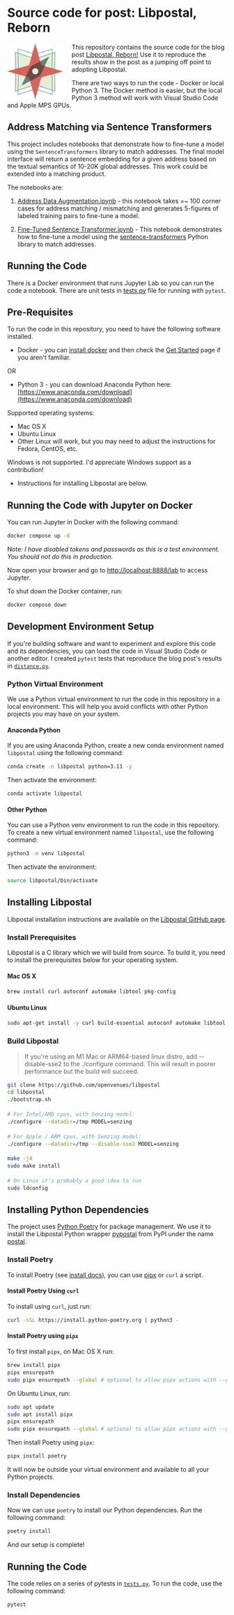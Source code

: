 # Source code for post: Libpostal, Reborn

<div style="float:left;margin-right: 10px" markdown="1">
<img src="images/libpostal-logo.png" align="left" style="float: left; margin-right: 10px;"/>
</div>

This repository contains the source code for the blog post [Libpostal, Reborn!]() Use it to reproduce the results show in the post as a jumping off point to adopting Libpostal.

There are two ways to run the code - Docker or local Python 3. The Docker method is easier, but the local Python 3 method will work with Visual Studio Code and Apple MPS GPUs.

## Address Matching via Sentence Transformers

This project includes notebooks that demonstrate how to fine-tune a model using the `SentenceTransformers` library to match addresses. The final model interface will return a sentence embedding for a given address based on the textual semantics of 10-20K global addresses. This work could be extended into a matching product.

The notebooks are:

1) <a href="Address Data Augmentation.ipynb">Address Data Augmentation.ipynb</a> - this notebook takes =~ 100 corner cases for address matching / mismatching and generates 5-figures of labeled training pairs to fine-tune a model.

2) <a href="Fine-Tuned Sentence Transformer.ipynb">Fine-Tuned Sentence Transformer.ipynb</a> - This notebook demonstrates how to fine-tune a model using the <a href="https://sbert.net">sentence-transformers</a> Python library to match addresses.

## Running the Code

There is a Docker environment that runs Jupyter Lab so you can run the code a notebook. There are unit tests in [tests.py](tests.py) file for running with `pytest`.

## Pre-Requisites

To run the code in this repository, you need to have the following software installed.

- Docker - you can [install docker](https://docs.docker.com/engine/install/) and then check the [Get Started](https://www.docker.com/get-started/) page if you aren't familiar.

OR

- Python 3 - you can download Anaconda Python here: [https://www.anaconda.com/download](https://www.anaconda.com/download)

Supported operating systems:

- Mac OS X
- Ubuntu Linux
- Other Linux will work, but you may need to adjust the instructions for Fedora, CentOS, etc.

Windows is not supported. I'd appreciate Windows support as a contribution!

- Instructions for installing Libpostal are below.

## Running the Code with Jupyter on Docker

You can run Jupyter in Docker with the following command:

```bash
docker compose up -d
```

Note: _I have disabled tokens and passwords as this is a test environment. You should not do this in production._

Now open your browser and go to [http://localhost:8888/lab](http://127.0.0.1:8888/lab) to access Jupyter.

To shut down the Docker container, run:

```bash
docker compose down
```

## Development Environment Setup

If you're building software and want to experiment and explore this code and its dependencies, you can load the code in Visual Studio Code or another editor. I created `pytest` tests that reproduce the blog post's results in [`distance.py`](distance.py).

### Python Virtual Environment

We use a Python virtual environment to run the code in this repository in a local environment. This will help you avoid conflicts with other Python projects you may have on your system.

#### Anaconda Python

If you are using Anaconda Python, create a new conda environment named `libpostal` using the following command:

```bash
conda create -n libpostal python=3.11 -y
```

Then activate the environment:

```bash
conda activate libpostal
```

#### Other Python

You can use a Python venv environment to run the code in this repository. To create a new virtual environment named `libpostal`, use the following command:

```bash
python3 -m venv libpostal
```

Then activate the environment:

```bash
source libpostal/bin/activate
```

## Installing Libpostal

Libpostal installation instructions are available on the [Libpostal GitHub page](https://github.com/senzing/libpostal?tab=readme-ov-file#installation-maclinux).

### Install Prerequisites

Libpostal is a C library which we will build from source. To build it, you need to install the prerequisites below for your operating system.

#### Mac OS X

```bash
brew install curl autoconf automake libtool pkg-config
```

#### Ubuntu Linux

```bash
sudo apt-get install -y curl build-essential autoconf automake libtool pkg-config
```

### Build Libpostal

> If you're using an M1 Mac or ARM64-based linux distro, add --disable-sse2 to the ./configure command. This will result in poorer performance but the build will succeed.

```bash
git clone https://github.com/openvenues/libpostal
cd libpostal
./bootstrap.sh

# For Intel/AMD cpus, with Senzing model:
./configure --datadir=/tmp MODEL=senzing

# For Apple / ARM cpus, with Senzing model:
./configure --datadir=/tmp --disable-sse2 MODEL=senzing

make -j4
sudo make install

# On Linux it's probably a good idea to run
sudo ldconfig
```

## Installing Python Dependencies

The project uses [Python Poetry](https://python-poetry.org/) for package management. We use it to install the Libpostal Python wrapper [pypostal](https://github.com/openvenues/pypostal) from PyPI under the name [postal](https://pypi.org/project/postal/).

### Install Poetry

To install Poetry (see [install docs](https://python-poetry.org/docs/)), you can use [pipx](https://github.com/pypa/pipx) or `curl` a script.

#### Install Poetry Using `curl`

To install using `curl`, just run:

```bash
curl -sSL https://install.python-poetry.org | python3 -
```

#### Install Poetry using `pipx`

To first install `pipx`, on Mac OS X run:

```bash
brew install pipx
pipx ensurepath
sudo pipx ensurepath --global # optional to allow pipx actions with --global argument
```

On Ubuntu Linux, run:

```bash
sudo apt update
sudo apt install pipx
pipx ensurepath
sudo pipx ensurepath --global # optional to allow pipx actions with --global argument
```

Then install Poetry using `pipx`:

```bash
pipx install poetry
```

It will now be outside your virtual environment and available to all your Python projects.

### Install Dependencies

Now we can use `poetry` to install our Python dependencies. Run the following command:

```bash
poetry install
```

And our setup is complete!

## Running the Code

The code relies on a series of pytests in [`tests.py`](tests.py). To run the code, use the following command:

```bash
pytest
```
